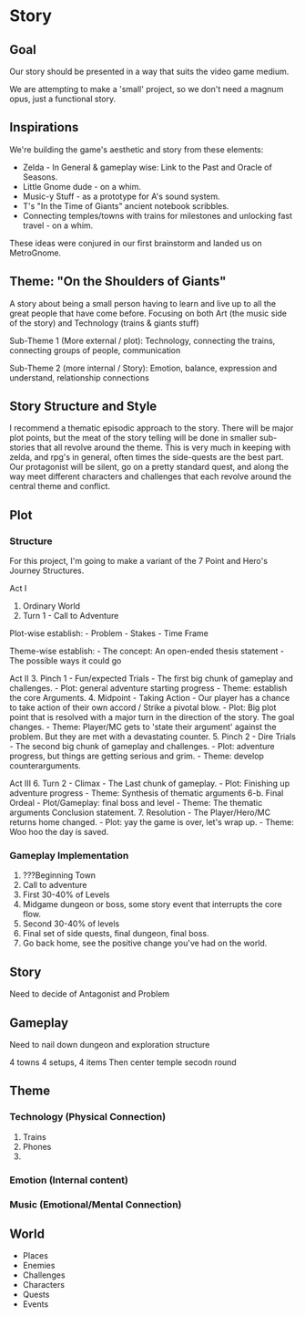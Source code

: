 # Story

## Goal

Our story should be presented in a way that suits the video game medium.

We are attempting to make a 'small' project, so we don't need a magnum opus, just a functional story.

## Inspirations

We're building the game's aesthetic and story from these elements:
- Zelda - In General & gameplay wise: Link to the Past and Oracle of Seasons.
- Little Gnome dude - on a whim.
- Music-y Stuff - as a prototype for A's sound system.
- T's "In the Time of Giants" ancient notebook scribbles.
- Connecting temples/towns with trains for milestones and unlocking fast travel - on a whim.

These ideas were conjured in our first brainstorm and landed us on MetroGnome.

## Theme: "On the Shoulders of Giants"

A story about being a small person having to learn and live up to all the great people that have come before.
Focusing on both Art (the music side of the story) and Technology (trains & giants stuff)

Sub-Theme 1 (More external / plot): Technology, connecting the trains, connecting groups of people, communication

Sub-Theme 2 (more internal / Story): Emotion, balance, expression and understand, relationship connections

## Story Structure and Style

I recommend a thematic episodic approach to the story. There will be major plot points, but the meat of the story telling will be done in smaller sub-stories that all revolve around the theme. This is very much in keeping with zelda, and rpg's in general, often times the side-quests are the best part. Our protagonist will be silent, go on a pretty standard quest, and along the way meet different characters and challenges that each revolve around the central theme and conflict.

## Plot

### Structure
For this project, I'm going to make a variant of the 7 Point and Hero's Journey Structures.

Act I
  1. Ordinary World
  2. Turn 1 - Call to Adventure

  Plot-wise establish:
    - Problem
    - Stakes
    - Time Frame

  Theme-wise establish:
    - The concept: An open-ended thesis statement
    - The possible ways it could go

Act II
3. Pinch 1 - Fun/expected Trials
    - The first big chunk of gameplay and challenges.
    - Plot: general adventure starting progress
    - Theme: establish the core Arguments.
4. Midpoint - Taking Action
    - Our player has a chance to take action of their own accord / Strike a pivotal blow.
    - Plot: Big plot point that is resolved with a major turn in the direction of the story.  The goal changes.
    - Theme: Player/MC gets to 'state their argument' against the problem. But they are met with a devastating counter.
5. Pinch 2 - Dire Trials
    - The second big chunk of gameplay and challenges.
    - Plot: adventure progress, but things are getting serious and grim.
    - Theme: develop counterarguments.

Act III
6. Turn 2 - Climax
    - The Last chunk of gameplay.
    - Plot: Finishing up adventure progress
    - Theme: Synthesis of thematic arguments
6-b. Final Ordeal
    - Plot/Gameplay: final boss and level
    - Theme: The thematic arguments Conclusion statement.
7. Resolution
    - The Player/Hero/MC returns home changed.
    - Plot: yay the game is over, let's wrap up.
    - Theme: Woo hoo the day is saved.

### Gameplay Implementation

1. ???Beginning Town
2. Call to adventure
3. First 30-40% of Levels
4. Midgame dungeon or boss, some story event that interrupts the core flow.
5. Second 30-40% of levels
6. Final set of side quests, final dungeon, final boss.
7. Go back home, see the positive change you've had on the world.

## Story

Need to decide of Antagonist and Problem

## Gameplay

Need to nail down dungeon and exploration structure

4 towns 4 setups, 4 items
Then center temple
secodn round


## Theme

### Technology (Physical Connection)

1. Trains
2. Phones
3. 

### Emotion (Internal content)

### Music (Emotional/Mental Connection)

## World

- Places
- Enemies
- Challenges
- Characters
- Quests
- Events
